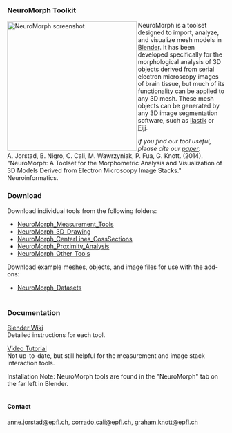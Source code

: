 ### NeuroMorph Toolkit

<img src="https://github.com/ajorstad/NeuroMorph/raw/master/NeuroMorph_screenshot.png" alt="NeuroMorph screenshot" height="300px" align="left"/>

NeuroMorph is a toolset designed to import, analyze, and visualize mesh models in [Blender](https://www.blender.org/). It has been developed specifically for the morphological analysis of 3D objects derived from serial electron microscopy images of brain tissue, but much of its functionality can be applied to any 3D mesh.  These mesh objects can be generated by any 3D image segmentation software, such as [ilastik](http://ilastik.org/) or [Fiji](http://fiji.sc/Fiji).

*If you find our tool useful, please cite our [paper](http://link.springer.com/article/10.1007%2Fs12021-014-9242-5):*  
A. Jorstad, B. Nigro, C. Cali, M. Wawrzyniak, P. Fua, G. Knott.  (2014).  "NeuroMorph: A Toolset for the Morphometric Analysis and Visualization of 3D Models Derived from Electron Microscopy Image Stacks." Neuroinformatics.

### Download

Download individual tools from the following folders:  
* [NeuroMorph_Measurement_Tools](NeuroMorph_Measurement_Tools)
* [NeuroMorph_3D_Drawing](NeuroMorph_3D_Drawing)
* [NeuroMorph_CenterLines_CossSections](NeuroMorph_CenterLines_CossSections)
* [NeuroMorph_Proximity_Analysis](NeuroMorph_Proximity_Analysis)
* [NeuroMorph_Other_Tools](NeuroMorph_Other_Tools)

Download example meshes, objects, and image files for use with the add-ons:
* [NeuroMorph_Datasets](NeuroMorph_Datasets)
<br><br>

### Documentation

[Blender Wiki](https://wiki.blender.org/index.php/Extensions:2.6/Py/Scripts/NeuroMorph)  
Detailed instructions for each tool.

[Video Tutorial](https://www.youtube.com/watch?v=CVkcYjWgceM&vq=hd720)  
Not up-to-date, but still helpful for the measurement and image stack interaction tools.  

Installation Note: NeuroMorph tools are found in the "NeuroMorph" tab on the far left in Blender.
<br><br>


#### Contact
<anne.jorstad@epfl.ch>, <corrado.cali@epfl.ch>, <graham.knott@epfl.ch>
